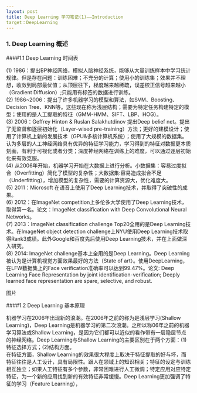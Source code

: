 ---layout: posttitle: Deep Learning 学习笔记(1)——Introductiontarget：DeepLearning---### **1. Deep Learning 概述**####1.1 Deep Learning 时间表(1) 1986：提出BP神经网络，模拟人脑神经系统，能够从大量训练样本中学习统计规律。但是存在问题：训练困难；不充分的计算；使用小的训练集；效果并不理想，收敛到局部最优值；从顶层往下，梯度越来越稀疏，误差校正信号越来越小（Gradient Diffusion）;只能用有标签的数据进行训练。 <br />(2) 1986~2006：提出了许多机器学习的模型和算法，如SVM、Boosting、Decision Tree、KNN等。这些现在称为浅层结构；需要为特定任务构建特定的模型；使用的是人工提取的特征（GMM-HMM、SIFT、LBP、HOG）。<br />(3) 2006：Geffrey Hinton & Ruslan Salakhutdinov 提出Deep belief net。提出了无监督和逐层初始化（Layer-wised pre-training）方法；更好的建模设计；使用了计算机上新的发展技术（GPU&多核计算机系统）；使用了大规模的数据集。认为多层的人工神经网络具有优异的特征学习能力，学习得到的特征对数据更本质刻画，有利于可视化或者分类；深度神经网络在训练上的难度，可以通过逐层初始化来有效克服。 <br /> (4) 从2006年开始，机器学习开始在大数据上进行分析。小数据集：容易过度拟合（Overfitting）简化了模型的复杂性；大数据集:容易造成拟合不足（Underfitting），增加模型的复杂性，需要的计算资源大，优化难度大。<br /> (5) 2011：Microsoft 在语音上使用了Deep Learning技术，并取得了突破性的成果。<br /> (6) 2012：在ImageNet competition上多伦多大学使用了Deep Learning技术，取得第一名。论文：ImageNet classification with Deep Convolutional Neural Networks。<br /> (7) 2013：ImageNet classification challenge Top20全用的是Deep Learning技术。在ImageNet object detection challenge上NYU使用Deep Learning技术取得Rank3成绩。此外Google和百度先后使用Deep Learning技术，并在上面做深入研究。<br /> (8) 2014: ImageNet challenge基本上全用的是Deep Learning。Deep Learning被认为是计算机视觉方面效果最好的方法（State of art）。使用DeepLearning，在LFW数据集上的Face verification准确率可以达到99.47%。论文: Deep Learning Face Representation by joint identification-verification; Deeply learned face representation are spare, selective, and robust.图片####1.2 Deep Learning 基本原理机器学习在2006年出现新的浪潮。在2006年之前的称为是浅层学习(Shallow Learning)，Deep Learning是机器学习的第二次浪潮。之所以称06年之前的机器学习算法或Shallow Learning，是因为它们都可以近似的看作带有一层隐层节点的神经网络。Deep Learning与Shallow Learning的主要区别在于两个方面：(1) 特征选择方式；(2)结构方面。<br /> 在特征方面，Shallow Learning的效果很大程度上取决于特征提取的好与坏，而特征往往是人工设计，具有局限性。跟人在领域上的知识相关；特征的设定与训练相互独立；如果人工特征有多个参数，非常困难进行人工微调；特定应用对应特定特征，为一个新的应用找到新的有效特征非常缓慢。Deep Learning更加强调了特征的学习（Feature Learning），